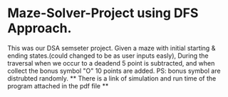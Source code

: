 # Maze-Solver-Project using DFS Approach.
This was our DSA semseter project. Given a maze with initial starting & ending states.(could changed to be as user inputs easly), During the traversal when we occur to a deadend 5 point is subtracted, and when collect the  bonus symbol "O" 10 points are added. 
PS: bonus symbol are distrubted randomly.
** There is a link of simulation and run time of the program attached in the pdf file **
